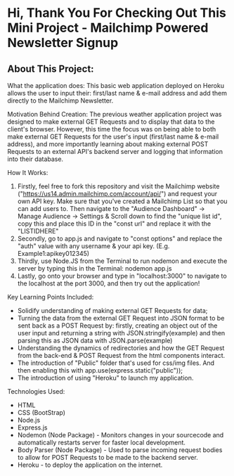 # Hi, Thank You For Checking Out This Mini Project - Mailchimp Powered Newsletter Signup 

## About This Project:

What the application does: This basic web application deployed on Heroku allows the user to input their: first/last name & e-mail address and add them directly to the Mailchimp Newsletter.

Motivation Behind Creation: The previous weather application project was designed to make external GET Requests and to display that data to the client's browser. However, this time
the focus was on being able to both make external GET Requests for the user's input (first/last name & e-mail address), and more importantly learning about making external POST Requests to
an external API's backend server and logging that information into their database.

How It Works:
1) Firstly, feel free to fork this repository and visit the Mailchimp website ("https://us14.admin.mailchimp.com/account/api/") and request your own API key.
Make sure that you've created a Mailchimp List so that you can add users to. Then navigate to the "Audience Dashboard" -> Manage Audience -> Settings & Scroll down to find the
"unique list id", copy this and place this ID in the "const url" and replace it with the "LISTIDHERE"
2) Secondly, go to app.js and navigate to "const options" and replace the "auth" value with any username & your api key. (E.g. Example1:apikey012345) 
3) Thirdly, use Node.JS from the Terminal to run nodemon and execute the server by typing this in the Terminal: nodemon app.js 
4) Lastly, go onto your browser and type in "localhost:3000" to navigate to the localhost at the port 3000, and then try out the application!

Key Learning Points Included:
- Solidify understanding of making external GET Requests for data;
- Turning the data from the external GET Request into JSON format to be sent back as a POST Request by: firstly, creating an object out of the user input and returning a string
with JSON.stringify(example) and then parsing this as JSON data with JSON.parse(example)
- Understanding the dynamics of redirectories and how the GET Request from the back-end & POST Request from the html components interact.
- The introduction of "Public" folder that's used for css/img files. And then enabling this with app.use(express.static("public"));
- The introduction of using "Heroku" to launch my application. 

Technologies Used: 
- HTML
- CSS (BootStrap)
- Node.js
- Express.js 
- Nodemon (Node Package) - Monitors changes in your sourcecode and automatically restarts server for faster local development.
- Body Parser (Node Package) - Used to parse incoming request bodies to allow for POST Requests to be made to the backend server.
- Heroku - to deploy the application on the internet. 

